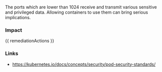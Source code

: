 
The ports which are lower than 1024 receive and transmit various sensitive and privileged data. Allowing containers to use them can bring serious implications.

### Impact
<!-- Add Impact here -->

<!-- DO NOT CHANGE -->
{{ remediationActions }}

### Links
- https://kubernetes.io/docs/concepts/security/pod-security-standards/


